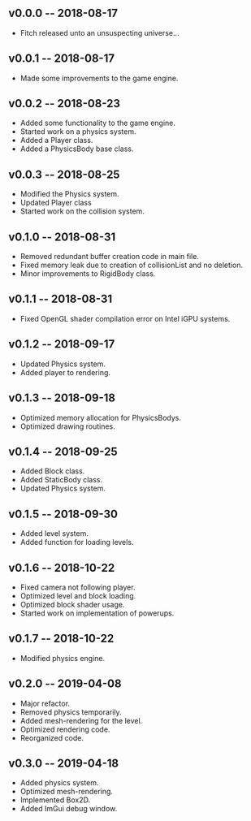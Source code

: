 ## v0.0.0 -- 2018-08-17

* Fitch released unto an unsuspecting universe...

## v0.0.1 -- 2018-08-17

* Made some improvements to the game engine.

## v0.0.2 -- 2018-08-23

* Added some functionality to the game engine.
* Started work on a physics system.
* Added a Player class.
* Added a PhysicsBody base class.

## v0.0.3 -- 2018-08-25

* Modified the Physics system.
* Updated Player class
* Started work on the collision system.

## v0.1.0 -- 2018-08-31

* Removed redundant buffer creation code in main file.
* Fixed memory leak due to creation of collisionList and no deletion.
* Minor improvements to RigidBody class.

## v0.1.1 -- 2018-08-31

* Fixed OpenGL shader compilation error on Intel iGPU systems.

## v0.1.2 -- 2018-09-17

* Updated Physics system.
* Added player to rendering.

## v0.1.3 -- 2018-09-18

* Optimized memory allocation for PhysicsBodys.
* Optimized drawing routines.

## v0.1.4 -- 2018-09-25

* Added Block class.
* Added StaticBody class.
* Updated Physics system.

## v0.1.5 -- 2018-09-30

* Added level system.
* Added function for loading levels.

## v0.1.6 -- 2018-10-22

* Fixed camera not following player.
* Optimized level and block loading.
* Optimized block shader usage.
* Started work on implementation of powerups.

## v0.1.7 -- 2018-10-22

* Modified physics engine.

## v0.2.0 -- 2019-04-08

* Major refactor.
* Removed physics temporarily.
* Added mesh-rendering for the level.
* Optimized rendering code.
* Reorganized code.

## v0.3.0 -- 2019-04-18

* Added physics system.
* Optimized mesh-rendering.
* Implemented Box2D.
* Added ImGui debug window.
